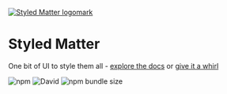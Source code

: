 [![Styled Matter logomark](https://styledmatter.com/logomark-dark.svg)](https://styledmatter.com)

# Styled Matter

One bit of UI to style them all - [explore the docs](https://styledmatter.com) or [give it a whirl](https://codesandbox.io/s/github/woro83c/styled-matter/tree/master/sandbox)

![npm](https://img.shields.io/npm/v/styled-matter)
![David](https://img.shields.io/david/woro83c/styled-matter)
![npm bundle size](https://img.shields.io/bundlephobia/minzip/styled-matter)
